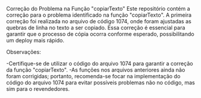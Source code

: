 Correção do Problema na Função "copiarTexto"
Este repositório contém a correção para o problema identificado na função "copiarTexto". A primeira correção foi realizada no arquivo de código 1074, onde foram ajustadas as quebras de linha no texto a ser copiado. Essa correção é essencial para garantir que o processo de cópia ocorra conforme esperado, possibilitando um deploy mais rápido.

Observações:

-Certifique-se de utilizar o código do arquivo 1074 para garantir a correção da função "copiarTexto".
-As funções nos arquivos anteriores ainda não foram corrigidas; portanto, recomenda-se focar na implementação do código do arquivo 1074 para evitar possíveis problemas não no código, mas sim para o revendedores.
